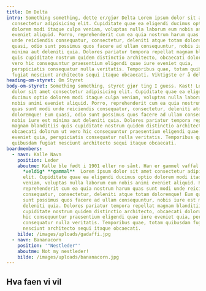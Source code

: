 ```yaml
---
title: Om Delta
intro: Something something, dette er/gjør Delta Lorem ipsum dolor sit amet
  consectetur adipisicing elit. Cupiditate quae ea eligendi ducimus optio
  dolorem modi itaque culpa veniam, voluptas nulla laborum eum nobis animi
  eveniet aliquid. Porro, reprehenderit cum ea quia nostrum harum quas sunt modi
  unde reiciendis consequatur, consectetur, deleniti atque totam doloremque! Eum
  quasi, odio sunt possimus quos facere ad ullam consequuntur, nobis iure est
  minima aut deleniti quia. Dolores pariatur tempora repellat magnam blanditiis
  quis cupiditate nostrum quidem distinctio architecto, obcaecati dolorum ut
  vero hic consequuntur praesentium eligendi quae iure eveniet quia,
  perspiciatis consequatur nulla veritatis. Temporibus quae, totam quibusdam
  fugiat nesciunt architecto sequi itaque obcaecati. Viktigste er å delta
heading-om-styret: Om Styret
body-om-styret: Something something, styret gjør ting I guess. Kast! Lorem ipsum
  dolor sit amet consectetur adipisicing elit. Cupiditate quae ea eligendi
  ducimus optio dolorem modi itaque culpa veniam, voluptas nulla laborum eum
  nobis animi eveniet aliquid. Porro, reprehenderit cum ea quia nostrum harum
  quas sunt modi unde reiciendis consequatur, consectetur, deleniti atque totam
  doloremque! Eum quasi, odio sunt possimus quos facere ad ullam consequuntur,
  nobis iure est minima aut deleniti quia. Dolores pariatur tempora repellat
  magnam blanditiis quis cupiditate nostrum quidem distinctio architecto,
  obcaecati dolorum ut vero hic consequuntur praesentium eligendi quae iure
  eveniet quia, perspiciatis consequatur nulla veritatis. Temporibus quae, totam
  quibusdam fugiat nesciunt architecto sequi itaque obcaecati.
boardmembers:
  - navn: Kalle Navn
    position: Leder
    aboutme: Kalle ble født i 1901 eller no sånt. Han er gammel vaffal. Sånn veldig
      *veldig* **gammal**  Lorem ipsum dolor sit amet consectetur adipisicing
      elit. Cupiditate quae ea eligendi ducimus optio dolorem modi itaque culpa
      veniam, voluptas nulla laborum eum nobis animi eveniet aliquid. Porro,
      reprehenderit cum ea quia nostrum harum quas sunt modi unde reiciendis
      consequatur, consectetur, deleniti atque totam doloremque! Eum quasi, odio
      sunt possimus quos facere ad ullam consequuntur, nobis iure est minima aut
      deleniti quia. Dolores pariatur tempora repellat magnam blanditiis quis
      cupiditate nostrum quidem distinctio architecto, obcaecati dolorum ut vero
      hic consequuntur praesentium eligendi quae iure eveniet quia, perspiciatis
      consequatur nulla veritatis. Temporibus quae, totam quibusdam fugiat
      nesciunt architecto sequi itaque obcaecati.
    bilde: /images/uploads/gadaffi.jpg
  - navn: Bananacorn
    position: '"Nestleder"'
    aboutme: Not my nestleder!
    bilde: /images/uploads/bananacorn.jpg
---
```

## Hva faen vi vil
